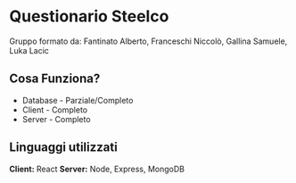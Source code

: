 # Questionario Steelco

Gruppo formato da: Fantinato Alberto, Franceschi Niccolò, Gallina Samuele, Luka Lacic 

## Cosa Funziona?

- Database - Parziale/Completo
- Client - Completo
- Server - Completo

## Linguaggi utilizzati

**Client:** React
**Server:** Node, Express, MongoDB
